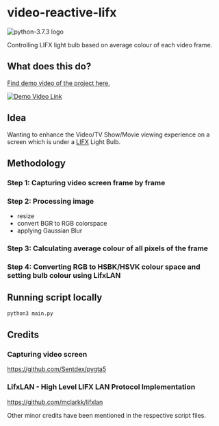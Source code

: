 # video-reactive-lifx

<img src="https://img.shields.io/badge/python-3.7.3-3776AB?style=flat&logo=python" alt="python-3.7.3 logo">

Controlling LIFX light bulb based on average colour of each video frame.

## What does this do?

[Find demo video of the project here.](https://youtu.be/V_pxCcSp9Xs)

[![Demo Video Link](media/demo.gif)](https://youtu.be/V_pxCcSp9Xs "Video reactive LIFX light")

## Idea

Wanting to enhance the Video/TV Show/Movie viewing experience on a screen which is under a [LIFX](https://www.lifx.com/) Light Bulb.

## Methodology

### Step 1: Capturing video screen frame by frame

### Step 2: Processing image

- resize
- convert BGR to RGB colorspace
- applying Gaussian Blur

### Step 3: Calculating average colour of all pixels of the frame

### Step 4: Converting RGB to HSBK/HSVK colour space and setting bulb colour using LifxLAN

## Running script locally

```cmd
python3 main.py
```

## Credits

### Capturing video screen

https://github.com/Sentdex/pygta5

### LifxLAN - High Level LIFX LAN Protocol Implementation

https://github.com/mclarkk/lifxlan

Other minor credits have been mentioned in the respective script files.

